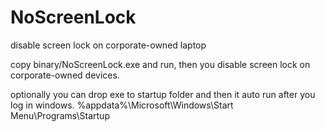 # NoScreenLock
disable screen lock on corporate-owned laptop

copy binary/NoScreenLock.exe and run, then you disable screen lock on corporate-owned devices.

optionally you can drop exe to startup folder and then it auto run after you log in windows.
%appdata%\Microsoft\Windows\Start Menu\Programs\Startup

